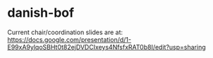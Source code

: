 # danish-bof

Current chair/coordination slides are at:
	https://docs.google.com/presentation/d/1-E99xA9ylqoSBHt0t82ejDVDCIxeys4NfsfxRAT0b8I/edit?usp=sharing


